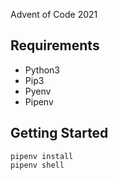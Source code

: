 Advent of Code 2021

## Requirements

- Python3
- Pip3
- Pyenv
- Pipenv

## Getting Started

```
pipenv install
pipenv shell
```
